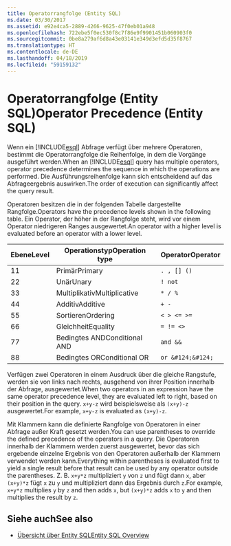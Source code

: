 ```yaml
---
title: Operatorrangfolge (Entity SQL)
ms.date: 03/30/2017
ms.assetid: e92e4ca5-2889-4266-9625-47f0eb01a948
ms.openlocfilehash: 722ebe5f0ec530f8c7f86e9f9901451b060903f0
ms.sourcegitcommit: 0be8a279af6d8a43e03141e349d3efd5d35f8767
ms.translationtype: HT
ms.contentlocale: de-DE
ms.lasthandoff: 04/18/2019
ms.locfileid: "59159132"
---
```

# <a name="operator-precedence-entity-sql"></a><span data-ttu-id="8a815-102">Operatorrangfolge (Entity SQL)</span><span class="sxs-lookup"><span data-stu-id="8a815-102">Operator Precedence (Entity SQL)</span></span>
<span data-ttu-id="8a815-103">Wenn ein [!INCLUDE[esql](../../../../../../includes/esql-md.md)] Abfrage verfügt über mehrere Operatoren, bestimmt die Operatorrangfolge die Reihenfolge, in dem die Vorgänge ausgeführt werden.</span><span class="sxs-lookup"><span data-stu-id="8a815-103">When an [!INCLUDE[esql](../../../../../../includes/esql-md.md)] query has multiple operators, operator precedence determines the sequence in which the operations are performed.</span></span> <span data-ttu-id="8a815-104">Die Ausführungsreihenfolge kann sich entscheidend auf das Abfrageergebnis auswirken.</span><span class="sxs-lookup"><span data-stu-id="8a815-104">The order of execution can significantly affect the query result.</span></span>  
  
 <span data-ttu-id="8a815-105">Operatoren besitzen die in der folgenden Tabelle dargestellte Rangfolge.</span><span class="sxs-lookup"><span data-stu-id="8a815-105">Operators have the precedence levels shown in the following table.</span></span> <span data-ttu-id="8a815-106">Ein Operator, der höher in der Rangfolge steht, wird vor einem Operator niedrigeren Ranges ausgewertet.</span><span class="sxs-lookup"><span data-stu-id="8a815-106">An operator with a higher level is evaluated before an operator with a lower level.</span></span>  
  
|<span data-ttu-id="8a815-107">Ebene</span><span class="sxs-lookup"><span data-stu-id="8a815-107">Level</span></span>|<span data-ttu-id="8a815-108">Operationstyp</span><span class="sxs-lookup"><span data-stu-id="8a815-108">Operation type</span></span>|<span data-ttu-id="8a815-109">Operator</span><span class="sxs-lookup"><span data-stu-id="8a815-109">Operator</span></span>|  
|-----------|--------------------|--------------|  
|<span data-ttu-id="8a815-110">1</span><span class="sxs-lookup"><span data-stu-id="8a815-110">1</span></span>|<span data-ttu-id="8a815-111">Primär</span><span class="sxs-lookup"><span data-stu-id="8a815-111">Primary</span></span>|`. , [] ()`|  
|<span data-ttu-id="8a815-112">2</span><span class="sxs-lookup"><span data-stu-id="8a815-112">2</span></span>|<span data-ttu-id="8a815-113">Unär</span><span class="sxs-lookup"><span data-stu-id="8a815-113">Unary</span></span>|`! not`|  
|<span data-ttu-id="8a815-114">3</span><span class="sxs-lookup"><span data-stu-id="8a815-114">3</span></span>|<span data-ttu-id="8a815-115">Multiplikativ</span><span class="sxs-lookup"><span data-stu-id="8a815-115">Multiplicative</span></span>|`* / %`|  
|<span data-ttu-id="8a815-116">4</span><span class="sxs-lookup"><span data-stu-id="8a815-116">4</span></span>|<span data-ttu-id="8a815-117">Additiv</span><span class="sxs-lookup"><span data-stu-id="8a815-117">Additive</span></span>|`+ -`|  
|<span data-ttu-id="8a815-118">5</span><span class="sxs-lookup"><span data-stu-id="8a815-118">5</span></span>|<span data-ttu-id="8a815-119">Sortieren</span><span class="sxs-lookup"><span data-stu-id="8a815-119">Ordering</span></span>|`< > <= >=`|  
|<span data-ttu-id="8a815-120">6</span><span class="sxs-lookup"><span data-stu-id="8a815-120">6</span></span>|<span data-ttu-id="8a815-121">Gleichheit</span><span class="sxs-lookup"><span data-stu-id="8a815-121">Equality</span></span>|`= != <>`|  
|<span data-ttu-id="8a815-122">7</span><span class="sxs-lookup"><span data-stu-id="8a815-122">7</span></span>|<span data-ttu-id="8a815-123">Bedingtes AND</span><span class="sxs-lookup"><span data-stu-id="8a815-123">Conditional AND</span></span>|`and &&`|  
|<span data-ttu-id="8a815-124">8</span><span class="sxs-lookup"><span data-stu-id="8a815-124">8</span></span>|<span data-ttu-id="8a815-125">Bedingtes OR</span><span class="sxs-lookup"><span data-stu-id="8a815-125">Conditional OR</span></span>|`or &#124;&#124;`|  
  
 <span data-ttu-id="8a815-126">Verfügen zwei Operatoren in einem Ausdruck über die gleiche Rangstufe, werden sie von links nach rechts, ausgehend von ihrer Position innerhalb der Abfrage, ausgewertet.</span><span class="sxs-lookup"><span data-stu-id="8a815-126">When two operators in an expression have the same operator precedence level, they are evaluated left to right, based on their position in the query.</span></span> <span data-ttu-id="8a815-127">`x+y-z` wird beispielsweise als `(x+y)-z` ausgewertet.</span><span class="sxs-lookup"><span data-stu-id="8a815-127">For example, `x+y-z` is evaluated as `(x+y)-z`.</span></span>  
  
 <span data-ttu-id="8a815-128">Mit Klammern kann die definierte Rangfolge von Operatoren in einer Abfrage außer Kraft gesetzt werden.</span><span class="sxs-lookup"><span data-stu-id="8a815-128">You can use parentheses to override the defined precedence of the operators in a query.</span></span> <span data-ttu-id="8a815-129">Die Operatoren innerhalb der Klammern werden zuerst ausgewertet, bevor das sich ergebende einzelne Ergebnis von den Operatoren außerhalb der Klammern verwendet werden kann.</span><span class="sxs-lookup"><span data-stu-id="8a815-129">Everything within parentheses is evaluated first to yield a single result before that result can be used by any operator outside the parentheses.</span></span> <span data-ttu-id="8a815-130">Z. B. `x+y*z` multipliziert `y` von `z` und fügt dann `x`, aber `(x+y)*z` fügt `x` zu `y` und multipliziert dann das Ergebnis durch `z`.</span><span class="sxs-lookup"><span data-stu-id="8a815-130">For example, `x+y*z` multiplies `y` by `z` and then adds `x`, but `(x+y)*z` adds `x` to `y` and then multiplies the result by `z`.</span></span>  
  
## <a name="see-also"></a><span data-ttu-id="8a815-131">Siehe auch</span><span class="sxs-lookup"><span data-stu-id="8a815-131">See also</span></span>

- [<span data-ttu-id="8a815-132">Übersicht über Entity SQL</span><span class="sxs-lookup"><span data-stu-id="8a815-132">Entity SQL Overview</span></span>](../../../../../../docs/framework/data/adonet/ef/language-reference/entity-sql-overview.md)
